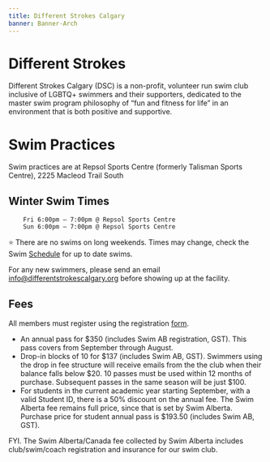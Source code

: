 ```yaml
---
title: Different Strokes Calgary
banner: Banner-Arch
---
```


# Different Strokes

Different Strokes Calgary (DSC) is a non-profit, volunteer run swim club
inclusive of LGBTQ+ swimmers and their supporters, dedicated to the master swim
program philosophy of “fun and fitness for life” in an environment that is both
positive and supportive.

# Swim Practices

Swim practices are at Repsol Sports Centre (formerly Talisman Sports Centre), 2225 Macleod Trail South

## Winter Swim Times

```
    Fri 6:00pm – 7:00pm @ Repsol Sports Centre
    Sun 6:00pm – 7:00pm @ Repsol Sports Centre
```

:star: There are no swims on long weekends. Times may change, check the Swim [Schedule](Schedule.md) for up to date swims.

For any new swimmers, please send an email [info@differentstrokescalgary.org](mailto:info@differentstrokescalgary.org) before showing up at the facility.

## Fees

All members must register using the registration [form](https://www.jotform.com/212355317147048).

- An annual pass for $350 (includes Swim AB registration, GST). This pass covers from September through August.
- Drop-in blocks of 10 for $137 (includes Swim AB, GST). Swimmers using the drop in fee structure will receive
  emails from the the club when their balance falls below $20. 10 passes must
  be used within 12 months of purchase. Subsequent passes in the same season will be just $100.
- For students in the current academic year starting September, with a valid Student ID, there is a 50% discount
  on the annual fee. The Swim Alberta fee remains full price, since that is set by Swim Alberta. Purchase price for
  student annual pass is $193.50 (includes Swim AB, GST).

FYI. The Swim Alberta/Canada fee collected by Swim Alberta includes club/swim/coach registration and
insurance for our swim club.

